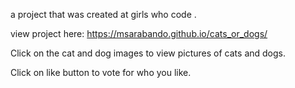 a project that was created at girls who code .

view project here: https://msarabando.github.io/cats_or_dogs/

Click on the cat and dog images to view pictures of cats and dogs.

Click on like button to vote for who you like.
